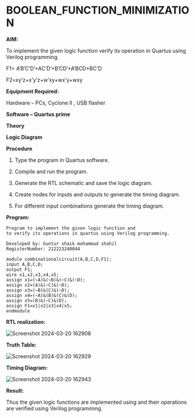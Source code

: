 # BOOLEAN_FUNCTION_MINIMIZATION

**AIM:**

To implement the given logic function verify its operation in Quartus using Verilog programming.

F1= A’B’C’D’+AC’D’+B’CD’+A’BCD+BC’D 

F2=xy’z+x’y’z+w’xy+wx’y+wxy

**Equipment Required:**

Hardware – PCs, Cyclone II , USB flasher

**Software – Quartus prime**

**Theory**

**Logic Diagram**

**Procedure**

1.	Type the program in Quartus software.

2.	Compile and run the program.

3.	Generate the RTL schematic and save the logic diagram.

4.	Create nodes for inputs and outputs to generate the timing diagram.

5.	For different input combinations generate the timing diagram.


**Program:**
```
Program to implement the given logic function and
to verify its operations in quartus using Verilog programming. 

Developed by: Guntur shaik mohammad shahil
RegisterNumber: 212223240044

module combinationalcircuit(A,B,C,D,F1);
input A,B,C,D;
output F1;
wire x1,x2,x3,x4,x5;
assign x1=(~A)&(~B)&(~C)&(~D);
assign x2=(A)&(~C)&(~D);
assign x3=(~B)&(C)&(~D);
assign x4=(~A)&(B)&(C)&(D);
assign x5=(B)&(~C)&(D);
assign F1=x1|x2|x3|x4|x5;
endmodule
```


**RTL realization:**

![Screenshot 2024-03-20 162908](https://github.com/mohammadshahil09/BOOLEAN_FUNCTION_MINIMIZATION/assets/145742840/fe6a7ceb-4fd3-4daf-b2fe-65d12be2eabc)


**Truth Table:**

![Screenshot 2024-03-20 162929](https://github.com/mohammadshahil09/BOOLEAN_FUNCTION_MINIMIZATION/assets/145742840/dfce9909-dbec-4cb9-9a51-763435856651)


**Timing Diagram:**

![Screenshot 2024-03-20 162943](https://github.com/mohammadshahil09/BOOLEAN_FUNCTION_MINIMIZATION/assets/145742840/d71f69fb-b68c-476f-b699-300c37e57b0b)


**Result:**

Thus the given logic functions are implemented using and their operations are verified using Verilog programming.

